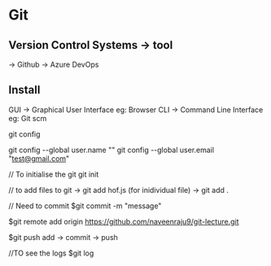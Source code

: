 # Git

## Version Control Systems -> tool

-> Github 
-> Azure DevOps


## Install 
GUI -> Graphical User Interface
    eg: Browser
CLI -> Command Line Interface
    eg: Git scm


git config

git config --global user.name "<you-username>"
git config --global user.email "test@gmail.com"

// To initialise the git 
git init

// to add files to git
-> git add hof.js (for inidividual file)
-> git add .

// Need to commit
$git commit -m "message"

$git remote add origin https://github.com/naveenraju9/git-lecture.git

$git push
add -> commit -> push

//TO see the logs
$git log